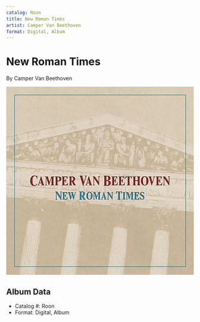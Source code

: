 ```yaml
---
catalog: Roon
title: New Roman Times
artist: Camper Van Beethoven
format: Digital, Album
---
```


# New Roman Times

By Camper Van Beethoven

![](../../assets/albumcovers/Camper_Van_Beethoven-New_Roman_Times.png)

## Album Data

- Catalog #: Roon
- Format: Digital, Album

